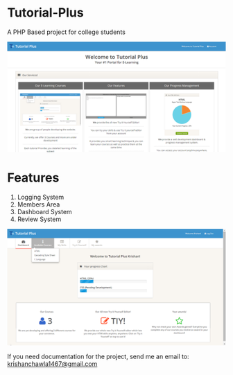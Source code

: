 # Tutorial-Plus
A PHP Based project for college students

![Alt text](/img/front.png?raw=true "Optional Title")

# Features
1. Logging System
2. Members Area
3. Dashboard System
4. Review System

![Alt text](/img/img_1.png?raw=true "Optional Title")

If you need documentation for the project, send me an email to: krishanchawla1467@gmail.com
